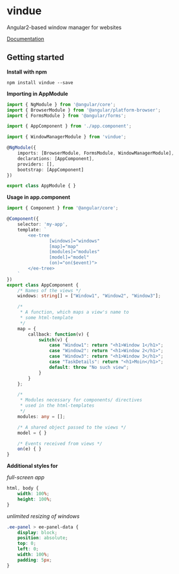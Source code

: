 # vindue
Angular2-based window manager for websites

[Documentation](https://github.com/j-moeller/vindue/blob/master/DOCUMENTATION.md)

## Getting started

**Install with npm**

```npm install vindue --save```


**Importing in AppModule**
```typescript
import { NgModule } from '@angular/core';
import { BrowserModule } from '@angular/platform-browser';
import { FormsModule } from '@angular/forms';

import { AppComponent } from './app.component';

import { WindowManagerModule } from 'vindue';

@NgModule({
	imports: [BrowserModule, FormsModule, WindowManagerModule],
	declarations: [AppComponent],
	providers: [],
	bootstrap: [AppComponent]
})

export class AppModule { }
```

**Usage in app.component**
```typescript
import { Component } from '@angular/core';

@Component({
	selector: 'my-app',
	template: `
		<ee-tree
				[windows]="windows"
				[map]="map"
				[modules]="modules"
				[model]="model"
				(on)="on($event)">
		</ee-tree>
	`
})
export class AppComponent {
	/* Names of the views */
	windows: string[] = ["Window1", "Window2", "Window3"];

	/*
	 * A function, which maps a view's name to
	 * some html-template
	 */
	map = {
		callback: function(v) {
			switch(v) {
				case "Window1": return "<h1>Window 1</h1>";
				case "Window2": return "<h1>Window 2</h1>";
				case "Window3": return "<h1>Window 3</h1>";
				case "TaskDetails": return "<h1>Moin</h1>";
				default: throw "No such view";
			}
		}
	};

	/*
	 * Modules necessary for components/ directives
	 * used in the html-templates
	 */
	modules: any = [];

	/* A shared object passed to the views */
	model = { }

	/* Events received from views */
	on(e) { }
}
```

**Additional styles for**

*full-screen app*

```css
html, body {
	width: 100%;
	height: 100%;
}
```

*unlimited resizing of windows*

```css
.ee-panel > ee-panel-data {
	display: block;
	position: absolute;
	top: 0;
	left: 0;
	width: 100%;
	padding: 5px;
}
```
